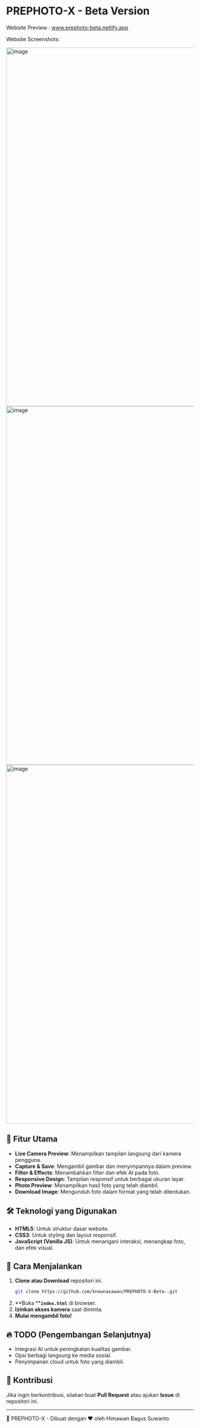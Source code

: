 # PREPHOTO-X - Beta Version

Website Preview : www.prephoto-beta.netlify.app

Website Screenshots:

<img width="960" alt="image" src="https://github.com/user-attachments/assets/4fab32f6-ed3d-45e0-ac11-cee00a656c46" />
<img width="960" alt="image" src="https://github.com/user-attachments/assets/113c8562-04c1-4502-aa37-573b73a2a40c" />
<img width="960" alt="image" src="https://github.com/user-attachments/assets/bed74642-0f22-4520-93bc-2d0e82185287" />

## 🚀 Fitur Utama

- **Live Camera Preview**: Menampilkan tampilan langsung dari kamera pengguna.
- **Capture & Save**: Mengambil gambar dan menyimpannya dalam preview.
- **Filter & Effects**: Menambahkan filter dan efek AI pada foto.
- **Responsive Design**: Tampilan responsif untuk berbagai ukuran layar.
- **Photo Preview**: Menampilkan hasil foto yang telah diambil.
- **Download Image**: Mengunduh foto dalam format yang telah ditentukan.

## 🛠️ Teknologi yang Digunakan

- **HTML5**: Untuk struktur dasar website.
- **CSS3**: Untuk styling dan layout responsif.
- **JavaScript (Vanilla JS)**: Untuk menangani interaksi, menangkap foto, dan efek visual.

## 📌 Cara Menjalankan

1. **Clone atau Download** repositori ini.
   ```bash
   git clone https://github.com/knownasawan/PREPHOTO-X-Beta-.git
   ```
2. \*\*Buka \*\***`index.html`** di browser.
3. **Izinkan akses kamera** saat diminta.
4. **Mulai mengambil foto!**

## 🔥 TODO (Pengembangan Selanjutnya)

- Integrasi AI untuk peningkatan kualitas gambar.
- Opsi berbagi langsung ke media sosial.
- Penyimpanan cloud untuk foto yang diambil.

## 🤝 Kontribusi

Jika ingin berkontribusi, silakan buat **Pull Request** atau ajukan **Issue** di repositori ini.

---

📌 PREPHOTO-X - Dibuat dengan ❤️ oleh Himawan Bagus Suwanto

